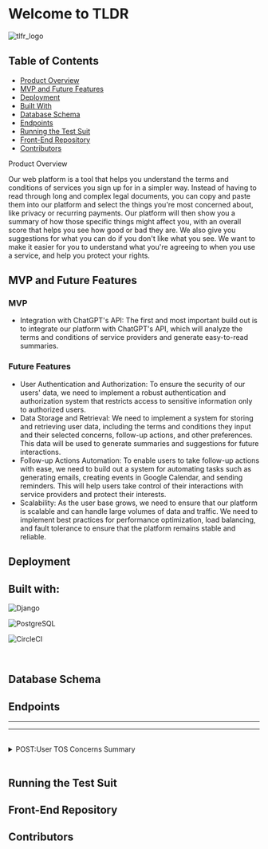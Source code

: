 # Welcome to TLDR

![tlfr_logo](https://github.com/TooLong-DidntRead/tldr_api/assets/113124260/94245722-0389-4ad1-9fa2-af8136e8368b)

## Table of Contents
- [Product Overview](#product-overview)
- [MVP and Future Features](#mvp-and-future-features)
- [Deployment](#deployment)
- [Built With](#built-with)
- [Database Schema](#database-schema)
- [Endpoints](#end-points)
- [Running the Test Suit](#running-the-test-suit)
- [Front-End Repository](#front-end-respository)
- [Contributors](#contributors)

Product Overview

Our web platform is a tool that helps you understand the terms and conditions of services you sign up for in a simpler way. Instead of having to read through long and complex legal documents, you can copy and paste them into our platform and select the things you're most concerned about, like privacy or recurring payments. Our platform will then show you a summary of how those specific things might affect you, with an overall score that helps you see how good or bad they are. We also give you suggestions for what you can do if you don't like what you see. We want to make it easier for you to understand what you're agreeing to when you use a service, and help you protect your rights.

## MVP and Future Features

### MVP

* Integration with ChatGPT's API: The first and most important build out is to integrate our platform with ChatGPT's API, which will analyze the terms and conditions of service providers and generate easy-to-read summaries.

### Future Features

* User Authentication and Authorization: To ensure the security of our users' data, we need to implement a robust authentication and authorization system that restricts access to sensitive information only to authorized users.
* Data Storage and Retrieval: We need to implement a system for storing and retrieving user data, including the terms and conditions they input and their selected concerns, follow-up actions, and other preferences. This data will be used to generate summaries and suggestions for future interactions.
* Follow-up Actions Automation: To enable users to take follow-up actions with ease, we need to build out a system for automating tasks such as generating emails, creating events in Google Calendar, and sending reminders. This will help users take control of their interactions with service providers and protect their interests.
* Scalability: As the user base grows, we need to ensure that our platform is scalable and can handle large volumes of data and traffic. We need to implement best practices for performance optimization, load balancing, and fault tolerance to ensure that the platform remains stable and reliable.

## Deployment 

## Built with:
![Django](https://img.shields.io/badge/django-%23092E20.svg?style=for-the-badge&logo=django&logoColor=white)

![PostgreSQL](https://img.shields.io/badge/PostgreSQL-316192?style=for-the-badge&logo=postgresql&logoColor=white)

![CircleCI](https://img.shields.io/badge/circleci-343434?style=for-the-badge&logo=circleci&logoColor=white)

<br>

## Database Schema

## Endpoints

---

---

<br>

<details>
  <summary>POST:User TOS Concerns Summary</summary>
  
  <br>
  
  Request:
  
  ```JS
  POST /api/v1/processTOS
  ```
  
  Params: 
<!-- 
  | Name | Requirement | Type | Description |
  | ----- | ----------- | -----| -------------- | 
  | `tos` | Required | string | User email
  | `uid` | Optional | string | Google Oauth2.0 identification
  | `password` | Optional | string | User password -->


  <i>Note: </i>

  <br>

  Response: 

  | Result | Status |
  | ------- | ------| 
  | `Success` | 201 |
  | `Failure`| 401 |


  ```JSON
{
    "data": {
        "concerns": {
            "privacy": {
                "ranking": 10,
                "impact": "Lorem Ipsum is simply dummy text of the printing and typesetting industry. Lorem Ipsum has been the industry's standard dummy text ever since the 1500s, when an unknown printer took a galley of type and scrambled it to make a type specimen book. It has survived not only five centuries, but also the leap into electronic typesetting, remaining essentially unchanged. It was popularised in the 1960s with the release of Letraset sheets containing Lorem Ipsum passages, and more recently with desktop publishing software like Aldus PageMaker including versions of Lorem Ipsum.",
                "actionable": "Lorem Ipsum is simply dummy text of the printing and typesetting industry. Lorem Ipsum has been the industry's standard dummy text ever since the 1500s, when an unknown printer took a galley of type and scrambled it to make a type specimen book. It has survived not only five centuries, but also the leap into electronic typesetting, remaining essentially unchanged. It was popularised in the 1960s with the release of Letraset sheets containing Lorem Ipsum passages, and more recently with desktop publishing software like Aldus PageMaker including versions of Lorem Ipsum."
            },
            "security": {
                "ranking": 4,
                "impact": "Lorem Ipsum is simply dummy text of the printing and typesetting industry. Lorem Ipsum has been the industry's standard dummy text ever since the 1500s, when an unknown printer took a galley of type and scrambled it to make a type specimen book. It has survived not only five centuries, but also the leap into electronic typesetting, remaining essentially unchanged. It was popularised in the 1960s with the release of Letraset sheets containing Lorem Ipsum passages, and more recently with desktop publishing software like Aldus PageMaker including versions of Lorem Ipsum.",
                "actionable": "Lorem Ipsum is simply dummy text of the printing and typesetting industry. Lorem Ipsum has been the industry's standard dummy text ever since the 1500s, when an unknown printer took a galley of type and scrambled it to make a type specimen book. It has survived not only five centuries, but also the leap into electronic typesetting, remaining essentially unchanged. It was popularised in the 1960s with the release of Letraset sheets containing Lorem Ipsum passages, and more recently with desktop publishing software like Aldus PageMaker including versions of Lorem Ipsum."
            },
            "intellectualProperty": {
                "ranking": 9,
                "impact": "Lorem Ipsum is simply dummy text of the printing and typesetting industry. Lorem Ipsum has been the industry's standard dummy text ever since the 1500s, when an unknown printer took a galley of type and scrambled it to make a type specimen book. It has survived not only five centuries, but also the leap into electronic typesetting, remaining essentially unchanged. It was popularised in the 1960s with the release of Letraset sheets containing Lorem Ipsum passages, and more recently with desktop publishing software like Aldus PageMaker including versions of Lorem Ipsum.",
                "actionable": "Lorem Ipsum is simply dummy text of the printing and typesetting industry. Lorem Ipsum has been the industry's standard dummy text ever since the 1500s, when an unknown printer took a galley of type and scrambled it to make a type specimen book. It has survived not only five centuries, but also the leap into electronic typesetting, remaining essentially unchanged. It was popularised in the 1960s with the release of Letraset sheets containing Lorem Ipsum passages, and more recently with desktop publishing software like Aldus PageMaker including versions of Lorem Ipsum."
            },
            "liability": {
                "ranking": 10,
                "impact": "Lorem Ipsum is simply dummy text of the printing and typesetting industry. Lorem Ipsum has been the industry's standard dummy text ever since the 1500s, when an unknown printer took a galley of type and scrambled it to make a type specimen book. It has survived not only five centuries, but also the leap into electronic typesetting, remaining essentially unchanged. It was popularised in the 1960s with the release of Letraset sheets containing Lorem Ipsum passages, and more recently with desktop publishing software like Aldus PageMaker including versions of Lorem Ipsum.",
                "actionable": "Lorem Ipsum is simply dummy text of the printing and typesetting industry. Lorem Ipsum has been the industry's standard dummy text ever since the 1500s, when an unknown printer took a galley of type and scrambled it to make a type specimen book. It has survived not only five centuries, but also the leap into electronic typesetting, remaining essentially unchanged. It was popularised in the 1960s with the release of Letraset sheets containing Lorem Ipsum passages, and more recently with desktop publishing software like Aldus PageMaker including versions of Lorem Ipsum."
            },
            "cancellation": {
                "ranking": 3,
                "impact": "Lorem Ipsum is simply dummy text of the printing and typesetting industry. Lorem Ipsum has been the industry's standard dummy text ever since the 1500s, when an unknown printer took a galley of type and scrambled it to make a type specimen book. It has survived not only five centuries, but also the leap into electronic typesetting, remaining essentially unchanged. It was popularised in the 1960s with the release of Letraset sheets containing Lorem Ipsum passages, and more recently with desktop publishing software like Aldus PageMaker including versions of Lorem Ipsum.",
                "actionable": "Lorem Ipsum is simply dummy text of the printing and typesetting industry. Lorem Ipsum has been the industry's standard dummy text ever since the 1500s, when an unknown printer took a galley of type and scrambled it to make a type specimen book. It has survived not only five centuries, but also the leap into electronic typesetting, remaining essentially unchanged. It was popularised in the 1960s with the release of Letraset sheets containing Lorem Ipsum passages, and more recently with desktop publishing software like Aldus PageMaker including versions of Lorem Ipsum."
            },
            "payment": {
                "ranking": 1,
                "impact": "Lorem Ipsum is simply dummy text of the printing and typesetting industry. Lorem Ipsum has been the industry's standard dummy text ever since the 1500s, when an unknown printer took a galley of type and scrambled it to make a type specimen book. It has survived not only five centuries, but also the leap into electronic typesetting, remaining essentially unchanged. It was popularised in the 1960s with the release of Letraset sheets containing Lorem Ipsum passages, and more recently with desktop publishing software like Aldus PageMaker including versions of Lorem Ipsum.",
                "actionable": "Lorem Ipsum is simply dummy text of the printing and typesetting industry. Lorem Ipsum has been the industry's standard dummy text ever since the 1500s, when an unknown printer took a galley of type and scrambled it to make a type specimen book. It has survived not only five centuries, but also the leap into electronic typesetting, remaining essentially unchanged. It was popularised in the 1960s with the release of Letraset sheets containing Lorem Ipsum passages, and more recently with desktop publishing software like Aldus PageMaker including versions of Lorem Ipsum."
            }
        }
    }
}
  ```
 </details>
 
 <br>
  
 ## Running the Test Suit
 
 ## Front-End Repository 

 ## Contributors  
  



